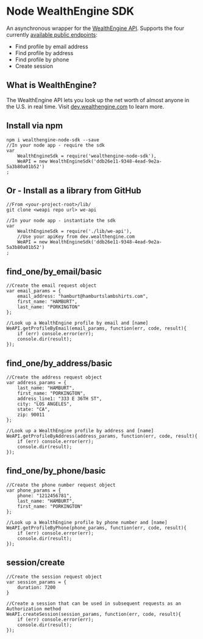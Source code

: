 # Node WealthEngine SDK

An asynchronous wrapper for the [WealthEngine API](http://dev.wealthengine.com/). Supports the four currently [available public endpoints](http://dev.wealthengine.com/api): 

- Find profile by email address
- Find profile by address
- Find profile by phone
- Create session

## What is WealthEngine? 

The WealthEngine API lets you look up the net worth of almost anyone in the U.S. in real time. Visit [dev.wealthengine.com](http://dev.wealthengine.com) to learn more. 

## Install via npm
    npm i wealthengine-node-sdk --save 
    //In your node app - require the sdk
    var 
    	WealthEngineSdk = require('wealthengine-node-sdk'), 
    	WeAPI = new WealthEngineSdk('ddb26e11-9348-4ead-9e2a-5a3b80a01b52')
	; 



## Or - Install as a library from GitHub

	//From <your-project-root>/lib/
	git clone <weapi repo url> we-api 

	//In your node app - instantiate the sdk
	var 
		WealthEngineSdk = require('./lib/we-api'), 
		//Use your apiKey from dev.wealthengine.com
		WeAPI = new WealthEngineSdk('ddb26e11-9348-4ead-9e2a-5a3b80a01b52')
	; 

## find_one/by_email/basic

	//Create the email request object
	var email_params = {
		email_address: "hamburt@hamburtslambshirts.com", 
		first_name: "HAMBURT", 
		last_name: "PORKINGTON"
	}; 

	//Look up a WealthEngine profile by email and [name]
	WeAPI.getProfileByEmail(email_params, function(err, code, result){
		if (err) console.error(err); 
		console.dir(result); 
	}); 

## find_one/by_address/basic

	//Create the address request object
	var address_params = {
		last_name: "HAMBURT", 
		first_name: "PORKINGTON", 
		address_line1: "333 E 36TH ST", 
		city: "LOS ANGELES", 
		state: "CA", 
		zip: 90011
	}; 

	//Look up a WealthEngine profile by address and [name]
	WeAPI.getProfileByAddress(address_params, function(err, code, result){
		if (err) console.error(err); 
		console.dir(result); 
	}); 

## find_one/by_phone/basic

	//Create the phone number request object
	var phone_params = {
		phone: "1212456781", 
		last_name: "HAMBURT", 
		first_name: "PORKINGTON"
	};

	//Look up a WealthEngine profile by phone number and [name]
	WeAPI.getProfileByPhone(phone_params, function(err, code, result){
		if (err) console.error(err); 
		console.dir(result); 
	});

## session/create

	//Create the session request object
	var session_params = {
		duration: 7200
	}

	//Create a session that can be used in subsequent requests as an Authorization method
	WeAPI.createSession(session_params, function(err, code, result){
		if (err) console.error(err); 
		console.dir(result);
	}); 

